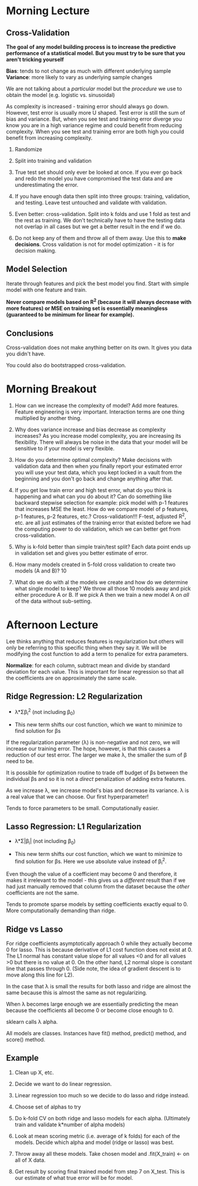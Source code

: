 # Morning Lecture

## Cross-Validation

__The goal of any model building process is to increase the predictive performance of a statistical model. But you must try to be sure that you aren't tricking yourself__

__Bias__: tends to not change as much with different underlying sample
__Variance__: more likely to vary as underlying sample changes

We are not talking about a _particular_ model but the _procedure_ we use to obtain the model (e.g. logistic vs. sinusoidal)

As complexity is increased - training error should always go down. However, test error is usually more U shaped. Test error is still the sum of bias and variance. But, when you see test and training error diverge you know you are in a high variance regime and could benefit from reducing complexity. When you see test and training error are both high you could benefit from increasing complexity.

1. Randomize

2. Split into training and validation

3. True test set should only ever be looked at once. If you ever go back and redo the model you have compromised the test data and are underestimating the error.

4. If you have enough data then split into three groups: training, validation, and testing. Leave test untouched and validate with validation.

5. Even better: cross-validation. Split into k folds and use 1 fold as test and the rest as training. We don't technically have to have the testing data not overlap in all cases but we get a better result in the end if we do.

6. Do not keep any of them and throw all of them away. Use this to __make decisions__. Cross validation is not for model optimization - it is for decision making.

## Model Selection

Iterate through features and pick the best model you find. Start with simple model with one feature and train.

__Never compare models based on R<sup>2</sup> (because it will always decrease with more features) or MSE on training set is essentially meaningless (guaranteed to be minimum for linear for example).__

## Conclusions

Cross-validation does not make anything better on its own. It gives you data you didn't have.

You could also do bootstrapped cross-validation.

# Morning Breakout

1. How can we increase the complexity of model? Add more features. Feature engineering is very important. Interaction terms are one thing multiplied by another thing.

2. Why does variance increase and bias decrease as complexity increases? As you increase model complexity, you are increasing its flexibility. There will always be noise in the data that your model will be sensitive to if your model is very flexible.

3. How do you determine optimal complexity? Make decisions with validation data and then when you finally report your estimated error you will use your test data, which you kept locked in a vault from the beginning and you don't go back and change anything after that.

4. If you get low train error and high test error, what do you think is happening and what can you do about it? Can do something like backward stepwise selection for example: pick model with p-1 features that increases MSE the least. How do we compare model of p features, p-1 features, p-2 features, etc.? Cross-validation!!! F-test, adjusted R<sup>2</sup>, etc. are all just estimates of the training error that existed before we had the computing power to do validation, which we can better get from cross-validation.

5. Why is k-fold better than simple train/test split? Each data point ends up in validation set and gives you better estimate of error.

6. How many models created in 5-fold cross validation to create two models (A and B)? 10

7. What do we do with al the models we create and how do we determine what single model to keep? We throw all those 10 models away and pick either procedure A or B. If we pick A then we train a new model A on _all_ of the data without sub-setting.

# Afternoon Lecture

Lee thinks anything that reduces features is regularization but others will only be referring to this specific thing when they say it. We will be modifying the cost function to add a term to penalize for extra parameters.

__Normalize__: for each column, subtract mean and divide by standard deviation for each value. This is important for linear regression so that all the coefficients are on approximately the same scale.

## Ridge Regression: L2 Regularization

+ λ\*Σβ<sub>i</sub><sup>2</sup> (not including β<sub>0</sub>)

+ This new term shifts our cost function, which we want to minimize to find solution for βs

If the regularization parameter (λ) is non-negative and not zero, we will increase our training error. The hope, however, is that this causes a reduction of our test error. The larger we make λ, the smaller the sum of β need to be.

It is possible for optimization routine to trade off budget of βs between the individual βs and so it is not a _direct_ penalization of adding extra features.

As we increase λ, we increase model's bias and decrease its variance. λ is a real value that we can choose. Our first hyperparameter!

Tends to force parameters to be small. Computationally easier.

## Lasso Regression: L1 Regularization

+ λ\*Σ|β<sub>i</sub>| (not including β<sub>0</sub>)

+ This new term shifts our cost function, which we want to minimize to find solution for βs. Here we use absolute value instead of β<sub>i</sub><sup>2</sup>.

Even though the value of a coefficient may become 0 and therefore, it makes it irrelevant to the model - this gives us a _different_ result than if we had just manually removed that column from the dataset because the _other_ coefficients are not the same.

Tends to promote sparse models by setting coefficients exactly equal to 0. More computationally demanding than ridge.

## Ridge vs Lasso

For ridge coefficients asymptotically approach 0 while they actually become 0 for lasso. This is because derivative of L1 cost function does not exist at 0. The L1 normal has constant value slope for all values <0 and for all values >0 but there is no value at 0. On the other hand, L2 normal slope is constant line that passes through 0. (Side note, the idea of gradient descent is to move along this line for L2).

In the case that λ is small the results for both lasso and ridge are almost the same because this is almost the same as not regularizing.

When λ becomes large enough we are essentially predicting the mean because the coefficients all become 0 or become close enough to 0.

sklearn calls λ alpha.

All models are classes. Instances have fit() method, predict() method, and score() method.

## Example

1. Clean up X, etc.

2. Decide we want to do linear regression.

3. Linear regression too much so we decide to do lasso and ridge instead.

4. Choose set of alphas to try

5. Do k-fold CV on both ridge and lasso models for each alpha. (Ultimately train and validate k\*number of alpha models)

6. Look at mean scoring metric (i.e. average of k folds) for each of the models. Decide which alpha and model (ridge or lasso) was best.

7. Throw away all these models. Take chosen model and .fit(X_train) <- on all of X data.

8. Get result by scoring final trained model from step 7 on X_test. This is our estimate of what true error will be for model. 
